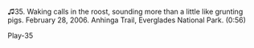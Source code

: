 ♫35. Waking calls in the roost, sounding more than a little like
grunting pigs. February 28, 2006. Anhinga Trail, Everglades National
Park. (0:56)

Play-35
